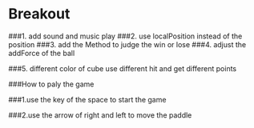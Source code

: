# Breakout

###1. add sound and music play
###2. use localPosition instead of the position
###3. add the Method to judge the win or lose
###4. adjust the addForce of the ball

###5. different color of cube use different hit and get different points

###How to paly the game

###1.use the key of the space to start the game

###2.use the arrow of right and left to move the paddle
